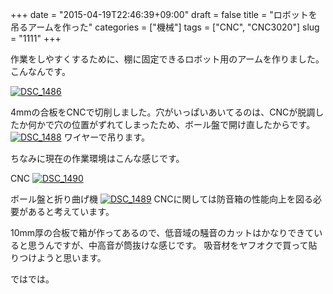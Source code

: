 +++
date = "2015-04-19T22:46:39+09:00"
draft = false
title = "ロボットを吊るアームを作った"
categories = ["機械"]
tags = ["CNC", "CNC3020"]
slug = "1111"
+++

作業をしやすくするために、棚に固定できるロボット用のアームを作りました。こんなんです。

<a href="/images/2015/04/DSC_1486.jpg"><img class="alignnone size-full wp-image-1114" src="/images/2015/04/DSC_1486.jpg" alt="DSC_1486"   /></a>

4mmの合板をCNCで切削しました。穴がいっぱいあいてるのは、CNCが脱調したか何かで穴の位置がずれてしまったため、ボール盤で開け直したからです。
<a href="/images/2015/04/DSC_1488-e1429451130188.jpg"><img class="alignnone size-full wp-image-1118" src="/images/2015/04/DSC_1488-e1429451130188.jpg" alt="DSC_1488"   /></a>
ワイヤーで吊ります。

ちなみに現在の作業環境はこんな感じです。

CNC
<a href="/images/2015/04/DSC_1490.jpg"><img class="alignnone size-full wp-image-1116" src="/images/2015/04/DSC_1490.jpg" alt="DSC_1490"   /></a>

ボール盤と折り曲げ機
<a href="/images/2015/04/DSC_1489.jpg"><img class="alignnone size-full wp-image-1115" src="/images/2015/04/DSC_1489.jpg" alt="DSC_1489"   /></a>
CNCに関しては防音箱の性能向上を図る必要があると考えています。

10mm厚の合板で箱が作ってあるので、低音域の騒音のカットはかなりできていると思うんですが、中高音が筒抜けな感じです。
吸音材をヤフオクで買って貼りつけようと思います。



ではでは。



&nbsp;



&nbsp;
